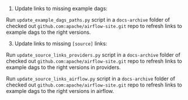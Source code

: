 <!--
 Licensed to the Apache Software Foundation (ASF) under one
 or more contributor license agreements.  See the NOTICE file
 distributed with this work for additional information
 regarding copyright ownership.  The ASF licenses this file
 to you under the Apache License, Version 2.0 (the
 "License"); you may not use this file except in compliance
 with the License.  You may obtain a copy of the License at

   http://www.apache.org/licenses/LICENSE-2.0

 Unless required by applicable law or agreed to in writing,
 software distributed under the License is distributed on an
 "AS IS" BASIS, WITHOUT WARRANTIES OR CONDITIONS OF ANY
 KIND, either express or implied.  See the License for the
 specific language governing permissions and limitations
 under the License.
 -->

1. Update links to missing example dags:

Run `update_example_dags_paths.py` script in a `docs-archive` folder of
checked out `github.com:apache/airflow-site.git` repo
to refresh links to example dags to the right versions.

3. Update links to missing `[source]` links:

Run `update_source_links_providers.py` script in a `docs-archive` folder of
checked out `github.com:apache/airflow-site.git` repo
to refresh links to example dags to the right versions in providers.

Run `update_source_links_airflow.py` script in a `docs-archive` folder of
checked out `github.com:apache/airflow-site.git` repo
to refresh links to example dags to the right versions in airflow.
